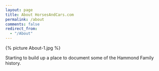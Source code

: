 ```yaml
---
layout: page
title: About HorsesAndCars.com
permalink: /about
comments: false
redirect_from: 
  - "/About"
---
```

{% picture About-1.jpg %}

Starting to build up a place to document some of the Hammond Family history. 


